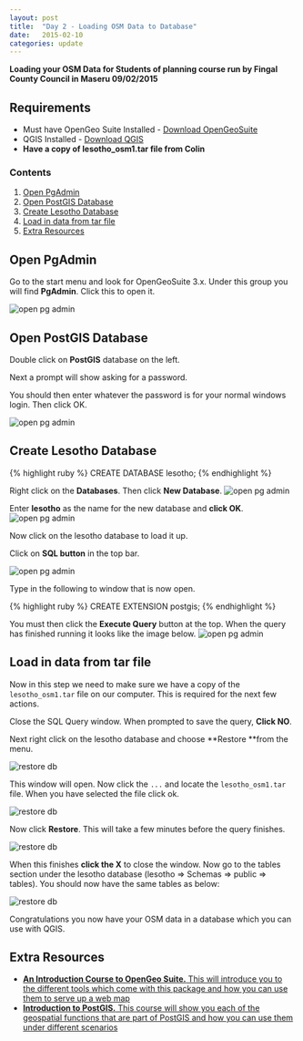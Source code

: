 ```yaml
---
layout: post
title:  "Day 2 - Loading OSM Data to Database"
date:   2015-02-10
categories: update
---
```

**Loading your OSM Data for Students of planning course run by Fingal County Council in Maseru 09/02/2015**

## Requirements
- Must have OpenGeo Suite Installed - [Download OpenGeoSuite][open_geo]
- QGIS Installed - [Download QGIS][qgis]
- **Have a copy of lesotho_osm1.tar file from Colin**

### **Contents**

1. [Open PgAdmin](#open-pgadmin)
2. [Open PostGIS Database](#open-postgis-database)
3. [Create Lesotho Database](#create-lesotho-database)
4. [Load in data from tar file](#load-in-data-from-tar-file)
5. [Extra Resources](#extra-resources)


## Open PgAdmin
Go to the start menu and look for OpenGeoSuite 3.x. Under this group you will find **PgAdmin**. Click this to open it.

![open pg admin]({{site.baseurl}}/img/day2/pgadmin.png)

## Open PostGIS Database
Double click on **PostGIS** database on the left. 

Next a prompt will show asking for a password.

You should then enter whatever the password is for your normal windows login. Then click OK.

![open pg admin]({{site.baseurl}}/img/day2/login.png)

## Create Lesotho Database
{% highlight ruby %}
CREATE DATABASE lesotho;
{% endhighlight %}

Right click on the **Databases**. Then click **New Database**.
![open pg admin]({{site.baseurl}}/img/day2/newdb.png)

Enter **lesotho** as the name for the new database and **click OK**.
![open pg admin]({{site.baseurl}}/img/day2/newdb1.png)

Now click on the lesotho database to load it up.

Click on **SQL button** in the top bar.

![open pg admin]({{site.baseurl}}/img/day2/sqlq1.png)

Type in the following to window that is now open.

{% highlight ruby %}
CREATE EXTENSION postgis;
{% endhighlight %}

You must then click the **Execute Query** button at the top. When the query has finished running it looks like the image below.
![open pg admin]({{site.baseurl}}/img/day2/exc.png)

## Load in data from tar file
Now in this step we need to make sure we have a copy of the ```lesotho_osm1.tar``` file on our computer. This is required for the next few actions.

Close the SQL Query window. When prompted to save the query, **Click NO**.

Next right click on the lesotho database and choose **Restore **from the menu.

![restore db]({{site.baseurl}}/img/day2/restore.png)

This window will open. Now click the ```...``` and locate the ```lesotho_osm1.tar``` file. When you have selected the file click ok.

![restore db]({{site.baseurl}}/img/day2/restore1.png)

Now click **Restore**. This will take a few minutes before the query finishes.

![restore db]({{site.baseurl}}/img/day2/restore2.png)

When this finishes **click the X** to close the window. Now go to the tables section under the lesotho database (lesotho => Schemas => public => tables). You should now have the same tables as below:

![restore db]({{site.baseurl}}/img/day2/restore3.png)

Congratulations you now have your OSM data in a database which you can use with QGIS.

## Extra Resources
- [**An Introduction Course to OpenGeo Suite.** This will introduce you to the different tools which come with this package and how you can use them to serve up a web map][intro_opengeo]
- [**Introduction to PostGIS.** This course will show you each of the geospatial functions that are part of PostGIS and how you can use them under different scenarios][intro_postgis]






[open_geo]:        http://boundlessgeo.com/solutions/opengeo-suite/download/
[qgis]:	           http://www2.qgis.org/en/site/
[qgis_tuts]:       http://www.qgistutorials.com
[intro_opengeo]:   http://workshops.boundlessgeo.com/suiteintro/
[intro_postgis]:   http://workshops.boundlessgeo.com/postgis-intro/

[open_geo]:        http://boundlessgeo.com/solutions/opengeo-suite/download/
[qgis]:	           http://www2.qgis.org/en/site/
[qgis_tuts]:       http://www.qgistutorials.com
[intro_opengeo]:   http://workshops.boundlessgeo.com/suiteintro/
[intro_postgis]:   http://workshops.boundlessgeo.com/postgis-intro/